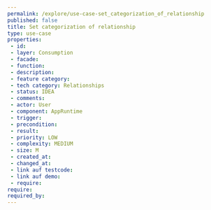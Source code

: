 ```yaml
---
permalink: /explore/use-case-set_categorization_of_relationship
published: false
title: Set categorization of relationship
type: use-case
properties:
 - id: 
 - layer: Consumption
 - facade: 
 - function: 
 - description: 
 - feature category: 
 - tech category: Relationships
 - status: IDEA
 - comments: 
 - actor: User
 - component: AppRuntime
 - trigger: 
 - precondition: 
 - result: 
 - priority: LOW
 - complexity: MEDIUM
 - size: M
 - created_at: 
 - changed_at: 
 - link auf testcode: 
 - link auf demo: 
 - require: 
require:
required_by:
---
```

